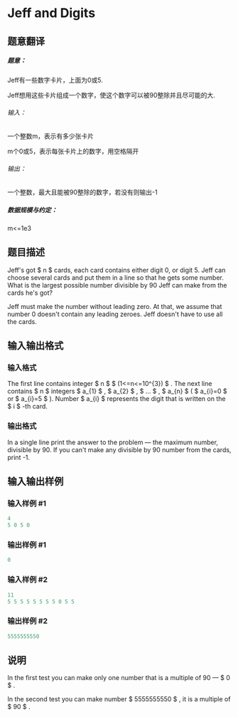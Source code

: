 # Jeff and Digits

## 题意翻译

##### 题意：

Jeff有一些数字卡片，上面为0或5.

Jeff想用这些卡片组成一个数字，使这个数字可以被90整除并且尽可能的大.

###### 输入：

一个整数m，表示有多少张卡片

m个0或5，表示每张卡片上的数字，用空格隔开

###### 输出：

一个整数，最大且能被90整除的数字，若没有则输出-1

##### 数据规模与约定：

m<=1e3

## 题目描述

Jeff's got $ n $ cards, each card contains either digit 0, or digit 5. Jeff can choose several cards and put them in a line so that he gets some number. What is the largest possible number divisible by 90 Jeff can make from the cards he's got?

Jeff must make the number without leading zero. At that, we assume that number 0 doesn't contain any leading zeroes. Jeff doesn't have to use all the cards.

## 输入输出格式

### 输入格式

The first line contains integer $ n $ $ (1<=n<=10^{3}) $ . The next line contains $ n $ integers $ a_{1} $ , $ a_{2} $ , $ ... $ , $ a_{n} $ ( $ a_{i}=0 $ or $ a_{i}=5 $ ). Number $ a_{i} $ represents the digit that is written on the $ i $ -th card.

### 输出格式

In a single line print the answer to the problem — the maximum number, divisible by 90. If you can't make any divisible by 90 number from the cards, print -1.

## 输入输出样例

### 输入样例 #1

```cpp
4
5 0 5 0

```
### 输出样例 #1

```cpp
0

```
### 输入样例 #2

```cpp
11
5 5 5 5 5 5 5 5 0 5 5

```
### 输出样例 #2

```cpp
5555555550

```
## 说明

In the first test you can make only one number that is a multiple of 90 — $ 0 $ .

In the second test you can make number $ 5555555550 $ , it is a multiple of $ 90 $ .

